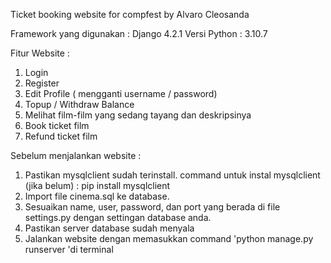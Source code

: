 Ticket booking website for compfest
by Alvaro Cleosanda

Framework yang digunakan : Django 4.2.1
Versi Python : 3.10.7

Fitur Website : 
  1. Login
  2. Register
  3. Edit Profile ( mengganti username / password)
  4. Topup / Withdraw Balance
  5. Melihat film-film yang sedang tayang dan deskripsinya
  6. Book ticket film 
  7. Refund ticket film

Sebelum menjalankan website : 
  1. Pastikan mysqlclient sudah terinstall.
     command untuk instal mysqlclient (jika belum) : pip install mysqlclient
  2. Import file cinema.sql ke database.
  3. Sesuaikan name, user, password, dan port yang berada di file settings.py dengan settingan database anda.
  4. Pastikan server database sudah menyala
  5. Jalankan website dengan memasukkan command 'python manage.py runserver 'di terminal 
